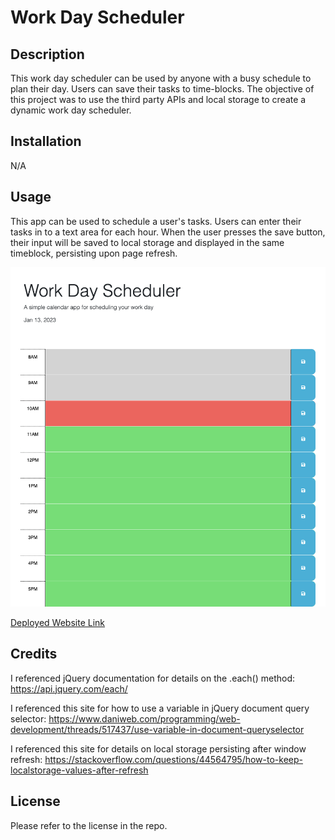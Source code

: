 # Work Day Scheduler

## Description

This work day scheduler can be used by anyone with a busy schedule to plan their day. 
Users can save their tasks to time-blocks. 
The objective of this project was to use the third party APIs and local storage to create a dynamic work day scheduler.

## Installation

N/A

## Usage

This app can be used to schedule a user's tasks. 
Users can enter their tasks in to a text area for each hour. 
When the user presses the save button, their input will be saved to local storage and displayed in the same timeblock, persisting upon page refresh.  

![Website Screenshot](./assets/screenshot.png)

[Deployed Website Link]()

## Credits

I referenced jQuery documentation for details on the .each() method:
https://api.jquery.com/each/


I referenced this site for how to use a variable in jQuery document query selector:
https://www.daniweb.com/programming/web-development/threads/517437/use-variable-in-document-queryselector

I referenced this site for details on local storage persisting after window refresh:
https://stackoverflow.com/questions/44564795/how-to-keep-localstorage-values-after-refresh

## License

Please refer to the license in the repo.